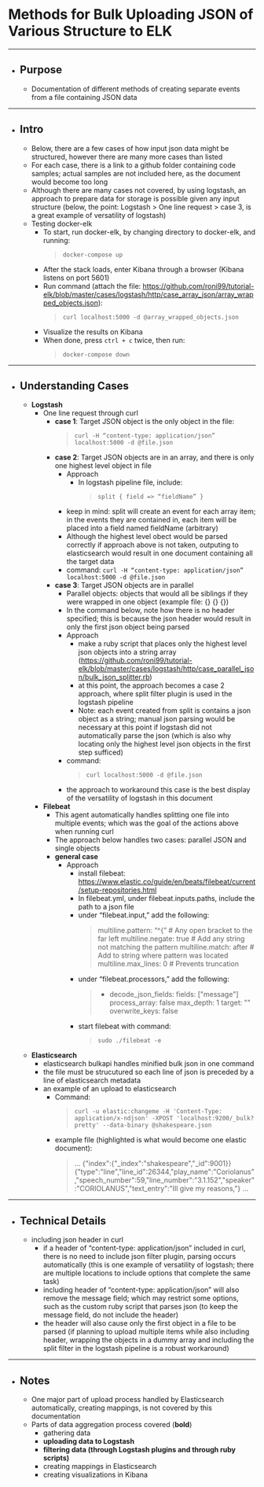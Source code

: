 # Methods for Bulk Uploading JSON of Various Structure to ELK #
___
- ## Purpose ##
	- Documentation of different methods of creating separate events from a file containing JSON data
___
- ## Intro ##
	- Below, there are a few cases of how input json data might be structured, however there are many more cases than listed
	- For each case, there is a link to a github folder containing code samples; actual samples are not included here, as the document would become too long
	- Although there are many cases not covered, by using logstash, an approach to prepare data for storage is possible given any input structure (below, the point: Logstash > One line request > case 3, is a great example of versatility of logstash)
	- Testing docker-elk
		- To start, run docker-elk, by changing directory to docker-elk, and running:
			> `docker-compose up`
		- After the stack loads, enter Kibana through a browser (Kibana listens on port 5601)
		- Run command (attach the file: https://github.com/roni99/tutorial-elk/blob/master/cases/logstash/http/case_array_json/array_wrapped_objects.json):
			> `curl localhost:5000 -d @array_wrapped_objects.json`
		- Visualize the results on Kibana
		- When done, press `ctrl + c` twice, then run:
			> `docker-compose down`
___
- ## Understanding Cases ##
	- **Logstash**
		- One line request through curl
			- **case 1**: Target JSON object is the only object in the file:
				>`curl -H “content-type: application/json” localhost:5000 -d @file.json`
			- **case 2**: Target JSON objects are in an array, and there is only one highest level object in file
				- Approach
					- In logstash pipeline file, include:
						> `split { field => “fieldName” }`
				- keep in mind: split will create an event for each array item; in the events they are contained in, each item will be placed into a field named fieldName (arbitrary)
				- Although the highest level obect would be parsed correctly if approach above is not taken, outputing to elasticsearch would result in one document containing all the target data
				- command:
					`curl -H “content-type: application/json” localhost:5000 -d @file.json`
			- **case 3**: Target JSON objects are in parallel
				- Parallel objects: objects that would all be siblings if they were wrapped in one object (example file: {} {} {})
				- In the command below, note how there is no header specified; this is because the json header would result in only the first json object being parsed
				- Approach
					- make a ruby script that places only the highest level json objects into a string array (https://github.com/roni99/tutorial-elk/blob/master/cases/logstash/http/case_parallel_json/bulk_json_splitter.rb)
					- at this point, the approach becomes a case 2 approach, where split filter plugin is used in the logstash pipeline
					- Note: each event created from split is contains a json object as a string; manual json parsing would be necessary at this point if logstash did not automatically parse the json (which is also why locating only the highest level json objects in the first step sufficed)
				- command:
					> `curl localhost:5000 -d @file.json`
				- the approach to workaround this case is the best display of the versatility of logstash in this document
		- **Filebeat**
			- This agent automatically handles splitting one file into multiple events; which was the goal of the actions above when running curl
			- The approach below handles two cases: parallel JSON and single objects
			- **general case**
				- Approach
					- install filebeat: https://www.elastic.co/guide/en/beats/filebeat/current/setup-repositories.html
					- In filebeat.yml, under filebeat.inputs.paths, include the path to a json file
					- under “filebeat.input,” add the following:
					  > multiline.pattern: “^{”		# Any open bracket to the far left
					  > multiline.negate: true		# Add any string not matching the pattern
					  > multiline.match: after		# Add to string where pattern was located
					  > multiline.max_lines: 0		# Prevents truncation
					- under “filebeat.processors,” add the following:
					  > - decode_json_fields:
					  >     fields: ["message"]
					  >     process_array: false
					  >     max_depth: 1
					  >     target: ""
					  >     overwrite_keys: false
					- start filebeat with command:
						> `sudo ./filebeat -e`
	- **Elasticsearch**
		- elasticsearch bulkapi handles minified bulk json in one command
		- the file must be strucutured so each line of json is preceded by a line of elasticsearch metadata
		- an example of an upload to elasticsearch
			- Command:
				> `curl -u elastic:changeme -H 'Content-Type: application/x-ndjson' -XPOST 'localhost:9200/_bulk?pretty' --data-binary @shakespeare.json`
			- example file (highlighted is what would become one elastic document):
				> …
				> {"index":{"_index":"shakespeare","_id":9001}}
				>{"type":"line","line_id":26344,"play_name":"Coriolanus","speech_number":59,"line_number":"3.1.152","speaker":"CORIOLANUS","text_entry":"Ill give my reasons,"}
				> …

___
- ## Technical Details ##
	- including json header in curl
		- if a header of “content-type: application/json” included in curl, there is no need to include json filter plugin, parsing occurs automatically (this is one example of versatility of logstash; there are multiple locations to include options that complete the same task)
		- including header of “content-type: application/json” will also remove the message field; which may restrict some options, such as the custom ruby script that parses json (to keep the message field, do not include the header)
		- the header will also cause only the first object in a file to be parsed (if planning to upload multiple items while also including header, wrapping the objects in a dummy array and including the split filter in the logstash pipeline is a robust workaround)
___
- ## Notes ##
	- One major part of upload process handled by Elasticsearch automatically, creating mappings, is not covered by this documentation
	- Parts of data aggregation process covered (**bold**)
		- gathering data
		- **uploading data to Logstash**
		- **filtering data (through Logstash plugins and through ruby scripts)**
		- creating mappings in Elasticsearch
		- creating visualizations in Kibana
		

